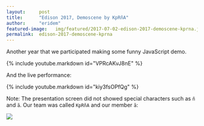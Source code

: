 ```yaml
---
layout:     post
title:      "Edison 2017, Demoscene by KpRñA"
author:     "eridem"
featured-image:   img/featured/2017-07-02-edison-2017-demoscene-kprna.jpg
permalink:  edison-2017-demoscene-kprna
---
```


Another year that we participated making some funny JavaScript demo.

{% include youtube.markdown id="VPRcAKvJ8nE" %}

And the live performance:

{% include youtube.markdown id="kiy3fsOPfQg" %}

Note: The presentation screen did not showed special characters such as `ñ` and `ã`. Our team was called `KpRñA` and our member `ã`:

![](img/featured/2017-07-02-edison-2017-demoscene-kprna.png)
